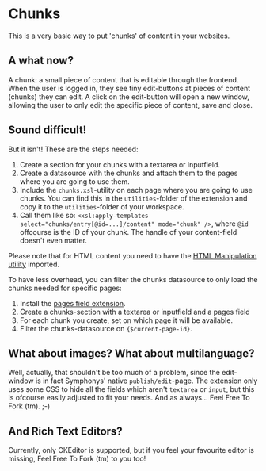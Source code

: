 # Chunks #

This is a very basic way to put 'chunks' of content in your websites.

## A what now? ##

A chunk: a small piece of content that is editable through the frontend. When the user is logged in, they see tiny
edit-buttons at pieces of content (chunks) they can edit. A click on the edit-button will open a new window, allowing
the user to only edit the specific piece of content, save and close.

## Sound difficult! ##

But it isn't! These are the steps needed:

 1. Create a section for your chunks with a textarea or inputfield.
 2. Create a datasource with the chunks and attach them to the pages where you are going to use them.
 3. Include the `chunks.xsl`-utility on each page where you are going to use chunks. You can find this in the `utilities`-folder of the extension and copy it to the `utilities`-folder of your workspace.
 4. Call them like so: `<xsl:apply-templates select="chunks/entry[@id=...]/content" mode="chunk" />`, where `@id` offcourse is the ID of your chunk. The handle of your content-field doesn't even matter.

Please note that for HTML content you need to have the [HTML Manipulation utility](http://getsymphony.com/download/xslt-utilities/view/20035/) imported.

To have less overhead, you can filter the chunks datasource to only load the chunks needed for specific pages:

 1. Install the [pages field extension](http://symphonyextensions.com/extensions/pagesfield/).
 2. Create a chunks-section with a textarea or inputfield and a pages field
 3. For each chunk you create, set on which page it will be available.
 4. Filter the chunks-datasource on `{$current-page-id}`.

## What about images? What about multilanguage? ##

Well, actually, that shouldn't be too much of a problem, since the edit-window is in fact Symphonys' native `publish/edit`-page.
The extension only uses some CSS to hide all the fields which aren't `textarea` or `input`, but this is ofcourse easily
adjusted to fit your needs. And as always... Feel Free To Fork (tm). ;-)

## And Rich Text Editors? ##

Currently, only CKEditor is supported, but if you feel your favourite editor is missing, Feel Free To Fork (tm) to you too!